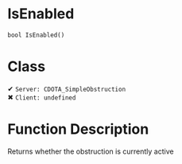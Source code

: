 # IsEnabled
```
bool IsEnabled()
```
# Class
✔ `Server: CDOTA_SimpleObstruction`  
✖ `Client: undefined`  

# Function Description
Returns whether the obstruction is currently active
